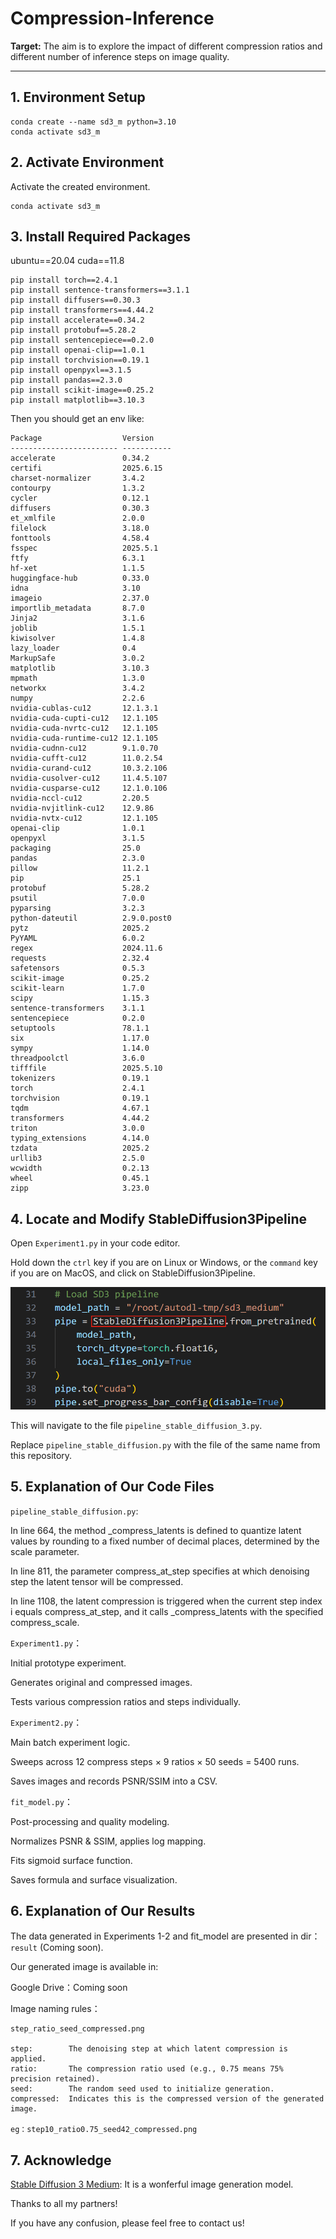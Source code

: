 # Compression-Inference

**Target:** The aim is to explore the impact of different compression ratios and different number of inference steps on image quality.

---

## 1. Environment Setup

```shell
conda create --name sd3_m python=3.10
conda activate sd3_m
```

## 2. Activate Environment

Activate the created environment.

```shell
conda activate sd3_m
```

## 3. Install Required Packages

ubuntu==20.04  cuda==11.8
```shell
pip install torch==2.4.1
pip install sentence-transformers==3.1.1
pip install diffusers==0.30.3
pip install transformers==4.44.2
pip install accelerate==0.34.2
pip install protobuf==5.28.2
pip install sentencepiece==0.2.0
pip install openai-clip==1.0.1
pip install torchvision==0.19.1
pip install openpyxl==3.1.5
pip install pandas==2.3.0
pip install scikit-image==0.25.2
pip install matplotlib==3.10.3
```

Then you should get an env like:
```shell
Package                  Version    
------------------------ -----------
accelerate               0.34.2
certifi                  2025.6.15
charset-normalizer       3.4.2
contourpy                1.3.2
cycler                   0.12.1
diffusers                0.30.3
et_xmlfile               2.0.0
filelock                 3.18.0
fonttools                4.58.4
fsspec                   2025.5.1
ftfy                     6.3.1
hf-xet                   1.1.5
huggingface-hub          0.33.0
idna                     3.10
imageio                  2.37.0
importlib_metadata       8.7.0
Jinja2                   3.1.6
joblib                   1.5.1
kiwisolver               1.4.8
lazy_loader              0.4
MarkupSafe               3.0.2
matplotlib               3.10.3
mpmath                   1.3.0
networkx                 3.4.2
numpy                    2.2.6
nvidia-cublas-cu12       12.1.3.1
nvidia-cuda-cupti-cu12   12.1.105
nvidia-cuda-nvrtc-cu12   12.1.105
nvidia-cuda-runtime-cu12 12.1.105
nvidia-cudnn-cu12        9.1.0.70
nvidia-cufft-cu12        11.0.2.54
nvidia-curand-cu12       10.3.2.106
nvidia-cusolver-cu12     11.4.5.107
nvidia-cusparse-cu12     12.1.0.106
nvidia-nccl-cu12         2.20.5
nvidia-nvjitlink-cu12    12.9.86
nvidia-nvtx-cu12         12.1.105
openai-clip              1.0.1
openpyxl                 3.1.5
packaging                25.0
pandas                   2.3.0
pillow                   11.2.1
pip                      25.1
protobuf                 5.28.2
psutil                   7.0.0
pyparsing                3.2.3
python-dateutil          2.9.0.post0
pytz                     2025.2
PyYAML                   6.0.2
regex                    2024.11.6
requests                 2.32.4
safetensors              0.5.3
scikit-image             0.25.2
scikit-learn             1.7.0
scipy                    1.15.3
sentence-transformers    3.1.1
sentencepiece            0.2.0
setuptools               78.1.1
six                      1.17.0
sympy                    1.14.0
threadpoolctl            3.6.0
tifffile                 2025.5.10
tokenizers               0.19.1
torch                    2.4.1
torchvision              0.19.1
tqdm                     4.67.1
transformers             4.44.2
triton                   3.0.0       
typing_extensions        4.14.0
tzdata                   2025.2
urllib3                  2.5.0
wcwidth                  0.2.13
wheel                    0.45.1
zipp                     3.23.0
```
## 4. Locate and Modify StableDiffusion3Pipeline
Open `Experiment1.py` in your code editor.

Hold down the `ctrl` key if you are on Linux or Windows, or the `command` key if you are on MacOS, and click on StableDiffusion3Pipeline.

![image](/readme/Experiment1_code.png)

This will navigate to the file `pipeline_stable_diffusion_3.py`.

Replace `pipeline_stable_diffusion.py` with the file of the same name from this repository.

## 5. Explanation of Our Code Files

`pipeline_stable_diffusion.py`: 

In line 664, the method _compress_latents is defined to quantize latent values by rounding to a fixed number of decimal places, determined by the scale parameter.

In line 811, the parameter compress_at_step specifies at which denoising step the latent tensor will be compressed.

In line 1108, the latent compression is triggered when the current step index i equals compress_at_step, and it calls _compress_latents with the specified compress_scale.

`Experiment1.py`：

Initial prototype experiment.

Generates original and compressed images.

Tests various compression ratios and steps individually.

`Experiment2.py`：

Main batch experiment logic.

Sweeps across 12 compress steps × 9 ratios × 50 seeds = 5400 runs.

Saves images and records PSNR/SSIM into a CSV.

`fit_model.py`：

Post-processing and quality modeling.

Normalizes PSNR & SSIM, applies log mapping.

Fits sigmoid surface function.

Saves formula and surface visualization.

## 6. Explanation of Our Results

The data generated in Experiments 1-2 and fit_model are presented in dir：`result` (Coming soon).

Our generated image is available in:

Google Drive：Coming soon

Image naming rules：

```shell
step_ratio_seed_compressed.png

step:        The denoising step at which latent compression is applied.
ratio:       The compression ratio used (e.g., 0.75 means 75% precision retained).
seed:        The random seed used to initialize generation.
compressed:  Indicates this is the compressed version of the generated image.

eg：step10_ratio0.75_seed42_compressed.png
```
## 7. Acknowledge

[Stable Diffusion 3 Medium](https://huggingface.co/stabilityai/stable-diffusion-3-medium-diffusers/tree/main): It is a wonferful image generation model.

Thanks to all my partners!

If you have any confusion, please feel free to contact us!
